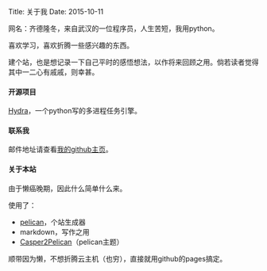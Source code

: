 Title: 关于我
Date: 2015-10-11


网名：齐德隆冬，来自武汉的一位程序员，人生苦短，我用python。

喜欢学习，喜欢折腾一些感兴趣的东西。

建个站，也是想记录一下自己平时的感悟想法，以作将来回顾之用。倘若读者觉得其中一二心有戚戚，则幸甚。


#### 开源项目

[Hydra](https://github.com/Hugh-wong/hydra)，一个python写的多进程任务引擎。


#### 联系我

邮件地址请查看[我的github主页](https://github.com/Hugh-wong)。


#### 关于本站

由于懒癌晚期，因此什么简单什么来。

使用了：

* [pelican](http://docs.getpelican.com/en/latest/internals.html)，个站生成器
* markdown，写作之用
* [Casper2Pelican](https://github.com/abr4xas/Casper2Pelican)（pelican主题）

顺带因为懒，不想折腾云主机（也穷），直接就用github的pages搞定。